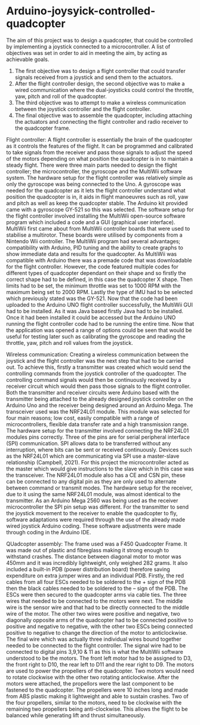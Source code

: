 # Arduino-joysyick-controlled-quadcopter
The aim of this project was to design a quadcopter, that could be controlled by implementing a joystick connected to a microcontroller. A list of objectives was set in order to aid in meeting the aim, by acting as achievable goals.
1.	The first objective was to design a flight controller that could transfer signals received from a joystick and send them to the actuators.
2.	After the flight controller design, the second objective was to make a wired communication where the dual-joysticks could control the throttle, yaw, pitch and roll of the quadcopter.
3.	The third objective was to attempt to make a wireless communication between the joystick controller and the flight controller.
4.	The final objective was to assemble the quadcopter, including attaching the actuators and connecting the flight controller and radio receiver to the quadcopter frame.

Flight controller:
A flight controller is essentially the brain of the quadcopter as it controls the features of the flight. It can be programmed and calibrated to take signals from the receiver and pass those signals to adjust the speed of the motors depending on what position the quadcopter is in to maintain a steady flight. There were three main parts needed to design the flight controller; the microcontroller, the gyroscope and the MultiWii software system.
The hardware setup for the flight controller was relatively simple as only the gyroscope was being connected to the Uno. A gyroscope was needed for the quadcopter as it lets the flight controller understand what position the quadcopter is in, it aids in flight manoeuvres such as roll, yaw and pitch as well as keep the quadcopter stable. The Arduino kit provided came with a gyroscope GY-521 so this was selected.
The software setup for the flight controller involved installing the MultiWii open-source software program which included a code and a GUI (graphical user interface). MultiWii first came about from MultiWii controller boards that were used to stabilise a multirotor. These boards were utilised by components from a Nintendo Wii controller. The MultiWii program had several advantages; compatibility with Arduino, PID tuning and the ability to create graphs to show immediate data and results for the quadcopter.
As MultiWii was compatible with Arduino there was a premade code that was downloadable for the flight controller. However, the code featured multiple codes for different types of quadcopter dependant on their shape and so firstly the correct shape had to be defined, in this case the quadcopter X shape. Then limits had to be set, the minimum throttle was set to 1000 RPM with the maximum being set to 2000 RPM. Lastly the type of IMU had to be selected which previously stated was the GY-521.
Now that the code had been uploaded to the Arduino UNO flight controller successfully, the MultiWii GUI had to be installed. As it was Java based firstly Java had to be installed. Once it had been installed it could be accessed but the Arduino UNO running the flight controller code had to be running the entire time. Now that the application was opened a range of options could be seen that would be useful for testing later such as calibrating the gyroscope and reading the throttle, yaw, pitch and roll values from the joystick.

Wireless communication:
Creating a wireless communication between the joystick and the flight controller was the next step that had to be carried out. To achieve this, firstly a transmitter was created which would send the controlling commands from the joystick controller of the quadcopter. The controlling command signals would then be continuously received by a receiver circuit which would then pass those signals to the flight controller.
Both the transmitter and receiver circuits were Arduino based with the transmitter being attached to the already designed joystick controller on the Arduino Uno and the receiver being designed around an Arduino Mega. The transceiver used was the NRF24L01 module. This module was selected for four main reasons; low cost, easily compatible with a range of microcontrollers, flexible data transfer rate and a high transmission range.
The hardware setup for the transmitter involved connecting the NRF24L01 modules pins correctly. Three of the pins are for serial peripheral interface (SPI) communication. SPI allows data to be transferred without any interruption, where bits can be sent or received continuously. Devices such as the NRF24L01 which are communicating via SPI use a master-slave relationship (Campbell, 2021). For this project the microcontroller acted as the master which would give instructions to the slave which in this case was the transceiver. The NRF24L01 module also has a CE and CSN pin, these can be connected to any digital pin as they are only used to alternate between command or transmit modes.
The hardware setup for the receiver, due to it using the same NRF24L01 module, was almost identical to the transmitter. As an Arduino Mega 2560 was being used as the receiver microcontroller the SPI pin setup was different. 
For the transmitter to send the joystick movement to the receiver to enable the quadcopter to fly, software adaptations were required through the use of the already made wired joystick Arduino coding. These software adjustments were made through coding in the Arduino IDE.

QUadcopter assembly:
The frame used was a F450 Quadcopter Frame. It was made out of plastic and fibreglass making it strong enough to withstand crashes. The distance between diagonal motor to motor was 450mm and it was incredibly lightweight, only weighed 282 grams. It also included a built-in PDB (power distribution board) therefore saving expenditure on extra jumper wires and an individual PDB.
Firstly, the red cables from all four ESCs needed to be soldered to the + sign of the PDB then the black cables needed to be soldered to the – sign of the PDB. The ESCs were then secured to the quadcopter arms via cable ties. The three wires that needed to be connected to the motors were next. The middle wire is the sensor wire and that had to be directly connected to the middle wire of the motor. The other two wires were positive and negative, two diagonally opposite arms of the quadcopter had to be connected positive to positive and negative to negative, with the other two ESCs being connected positive to negative to change the direction of the motor to anticlockwise. The final wire which was actually three individual wires bound together needed to be connected to the flight controller. The signal wire had to be connected to digital pins 3,9,10 & 11 as this is what the MultiWii software understood to be the motors. The front left motor had to be assigned to D3, the front right to D10, the rear left to D11 and the rear right to D9.
The motors are used to power the propellers of the quadcopter. Two motors would need to rotate clockwise with the other two rotating anticlockwise. 
After the motors were attached, the propellors were the last component to be fastened to the quadcopter. The propellers were 10 inches long and made from ABS plastic making it lightweight and able to sustain crashes. Two of the four propellers, similar to the motors, need to be clockwise with the remaining two propellers being anti-clockwise. This allows the flight to be balanced while generating lift and thrust simultaneously.
